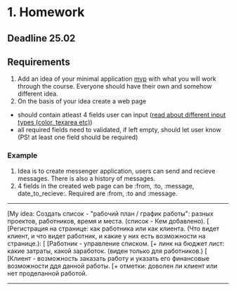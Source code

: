 # 1. Homework

## Deadline 25.02

## Requirements

1. Add an idea of your minimal application [mvp](https://en.wikipedia.org/wiki/Minimum_viable_product) with what you will work through the course. Everyone should have their own and somehow different idea.
1. On the basis of your idea create a web page 
  * should contain atleast 4 fields user can input ([read about different input types (color, texarea etc)](http://www.w3schools.com/html/html_form_input_types.asp))
  * all required fields need to validated, if left empty, should let user know (PS! at least one field should be required)
  
### Example

1. Idea is to create messenger application, users can send and recieve messages. There is also a history of messages.
2. 4 fields in the created web page can be :from, :to, :message, date_to_recieve:. Required are :from, :to and :message.


*******************************************************************************************************************************
[My idea: Создать список - "рабочий план / график работы": разных проектов, работников, время и места. (список - Кем добавлено).
[
[Регистрация на странице: как работника или как клиента. (Что видет клиент, и что видет работник, и какие у них есть возможности на странице.):
[
[Работник - управление списком.
[+ линк на бюджет лист: какие затраты, какой заработок. (виден только для работников.)
[
[Клиент - возможность заказать работу и указать его финансовые возможности ддя данной работы.
[+ отметки: доволен ли клиент или нет проделанной работой.
*******************************************************************************************************************************